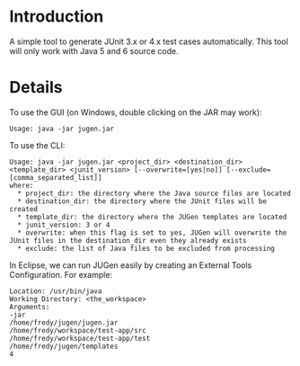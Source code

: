 # Introduction #

A simple tool to generate JUnit 3.x or 4.x test cases automatically. This tool will only work with Java 5 and 6 source code.



# Details #

To use the GUI (on Windows, double clicking on the JAR may work):
```
Usage: java -jar jugen.jar
```
To use the CLI:
```
Usage: java -jar jugen.jar <project_dir> <destination_dir> <template_dir> <junit_version> [--overwrite=[yes|no]] [--exclude=[comma_separated_list]]
where:
  * project_dir: the directory where the Java source files are located
  * destination_dir: the directory where the JUnit files will be created
  * template_dir: the directory where the JUGen templates are located
  * junit_version: 3 or 4
  * overwrite: when this flag is set to yes, JUGen will overwrite the JUnit files in the destination_dir even they already exists
  * exclude: the list of Java files to be excluded from processing
```

In Eclipse, we can run JUGen easily by creating an External Tools Configuration. For example:
```
Location: /usr/bin/java
Working Directory: <the_workspace>
Arguments:
-jar 
/home/fredy/jugen/jugen.jar
/home/fredy/workspace/test-app/src
/home/fredy/workspace/test-app/test 
/home/fredy/jugen/templates 
4
```